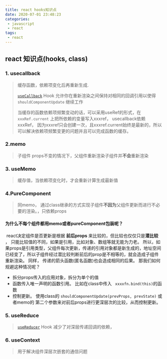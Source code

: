 ```yaml
---
title: react hooks知识点
date: 2020-07-01 23:48:23
categories:
 - javascript
 - react
tags:
 - react
---
```


## react  知识点(hooks, class)



### 1. usecallback



> 缓存函数，依赖项变化后再重新生成.
>
> [`useCallback`](https://react.docschina.org/docs/hooks-reference.html#usecallback) Hook 允许你在重新渲染之间保持对相同的回调引用以使得 `shouldComponentUpdate` 继续工作
>
> 当缓存的函数依赖项频繁变动的话，可以采用useRef的形式，在 `xxxRef.current` 上把所依赖的变量写入xxxref， usecallback依赖 xxxRef， 因为xxxref只会创建一次，且xxxref.current始终是最新的，所以可以解决依赖项频繁变更的问题并且可以完成函数的缓存。



<!-- more -->

### 2.memo



> 子组件 props不变的情况下，父组件重新渲染子组件并**不会**重新渲染





### 3. useMemo



> 缓存值，当依赖项变化时，才会重新计算生成最新值





### 4.PureComponent



> 同memo， 通过class继承的方式实现子组件**不因为**父组件更新而进行不必要的渲染。，只依赖props



#### 为什么不每个组件都用memo或者pureComponent包装呢？

​	react决定组件是否更新是根据 **前后props** 来比较的，但比较也仅仅只是**潜比较** ， 只能比较值的不同，如果是引用，比如对象、数组等就无能为力老。 所以，如果props是引用类型，父组件每次更新，传递的引用对象都是新生成的，地址空间已经变了，所以子组件经过潜比较判断前后的prop是不相等的，就会造成子组件重新渲染。 同样， 传递的箭头函数(匿名函数)也会造成相同的后果。 那我们如何规避这种情况呢？

* 拆分props传入的应用对象，拆分为单个的值
* 函数传入唯一声明的函数引用。 比如在class中传入 <code> xxxxfn.bind(this)</code>的函数
* 控制更新。 使用class的 `shouldComponentUpdate(prevProps, prevState)`  或者memo的 第二个参数来对前后props进行更深层次的比较，从而控制更新。



### 5. useReduce



> [`useReducer`](https://react.docschina.org/docs/hooks-reference.html#usereducer) Hook 减少了对深层传递回调的依赖，









### 6. useContext



> 用于解决组件深层次嵌套的通信问题



